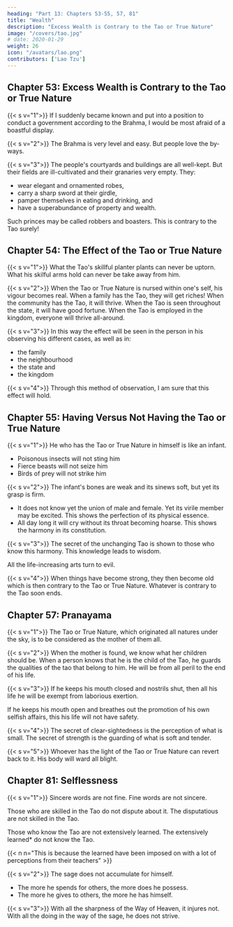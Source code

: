 ```yaml
---
heading: "Part 13: Chapters 53-55, 57, 81"
title: "Wealth"
description: "Excess Wealth is Contrary to the Tao or True Nature"
image: "/covers/tao.jpg"
# date: 2020-01-29
weight: 26
icon: "/avatars/lao.png"
contributors: ['Lao Tzu']
---
```






## Chapter 53: Excess Wealth is Contrary to the Tao or True Nature

{{< s v="1">}} If I suddenly became known and put into a position to conduct a government according to the Brahma, I <!-- Great Tao --> would be most afraid of a boastful display.


{{< s v="2">}} The Brahma <!-- great Tao (or way) --> is very level and easy. But people love the by-ways.


{{< s v="3">}} The people's courtyards and buildings are all well-kept. But their fields are ill-cultivated and their granaries very empty. They:
- wear elegant and ornamented robes, 
- carry a sharp sword at their girdle, 
- pamper themselves in eating and drinking, and 
- have a superabundance of property and wealth. 

Such princes may be called robbers and boasters. This is contrary to the Tao surely!


## Chapter 54: The Effect of the Tao or True Nature

{{< s v="1">}} What the Tao's skillful planter plants can never be uptorn. What his skilful arms hold can never be take away from him. 
 <!-- Sons shall bring in lengthening line,
 Sacrifices to his shrine. -->

{{< s v="2">}} When the Tao or True Nature is nursed within one's self, his vigour becomes real. 
When a family has the Tao, they will get riches!
When the community has the Tao, it will thrive.
When the Tao is seen throughout the state, it will have good fortune.
When the Tao is employed in the kingdom, everyone will thrive all-around.



{{< s v="3">}} In this way the effect will be seen in the person in his observing his different cases, as well as in:
- the family
- the neighbourhood
- the state and
- the kingdom



{{< s v="4">}} Through this method of observation, I am sure that this effect will hold.


## Chapter 55: Having Versus Not Having the Tao or True Nature


{{< s v="1">}} He who has the Tao or True Nature in himself<!--  abundantly the attributes of -->  is like an infant. 
- Poisonous insects will not sting him
- Fierce beasts will not seize him
- Birds of prey will not strike him


{{< s v="2">}} The infant's bones are weak and its sinews soft, but yet its grasp is firm. 
- It does not know yet the union of male and female. Yet its virile member may be excited. This shows the perfection of its physical essence.  
- All day long it will cry without its throat becoming hoarse. This shows the harmony in its constitution.


{{< s v="3">}} The secret of the unchanging Tao is shown to those who know this harmony. This knowledge leads to wisdom. 
<!--    And in the knowledge wisdom finds its throne. -->

All the life-increasing arts turn to evil. <!-- Where the mind makes the vital breath to burn, False is the strength, (and o'er it we should mourn. -->


{{< s v="4">}} When things have become strong, they then become old which is then contrary to the Tao or True Nature. Whatever is contrary to the Tao soon ends.



## Chapter 57: Pranayama


{{< s v="1">}} The Tao or True Nature, which originated all natures under the sky, is to be considered as the mother of them all.


{{< s v="2">}} When the mother is found, we know what her children should be. When a person knows that he is the child of the Tao, he guards the qualities of the tao that belong to him. He will be from all peril to the end of his life.


{{< s v="3">}} If he keeps his mouth closed and nostrils shut, then all his life he will be exempt from laborious exertion. 

If he keeps his mouth open and breathes out the promotion of his own selfish affairs, this his life will not have safety.


{{< s v="4">}} The secret of clear-sightedness is the perception of what is small. The secret of strength is the guarding of what is soft and tender.


{{< s v="5">}} Whoever has the light of the Tao or True Nature can revert back to it. His body will ward all blight.<!--  uses well his light,
   Reverting to its (source so) bright, -->
<!--  and hides the unchanging from men's sight. -->



## Chapter 81: Selflessness

{{< s v="1">}} Sincere words are not fine. Fine words are not sincere. 

Those who are skilled in the Tao do not dispute about it. The disputatious are not skilled in the Tao. 

Those who know the Tao are not extensively learned. The extensively learned* do not know the Tao.

{{< n n="This is because the learned have been imposed on with a lot of perceptions from their teachers" >}}



{{< s v="2">}} The sage does not accumulate for himself. 
- The more he spends for others, the more does he possess.
- The more he gives to others, the more he has himself.


{{< s v="3">}} With all the sharpness of the Way of Heaven, it injures not. With all the doing in the way of the sage, he does not strive.
